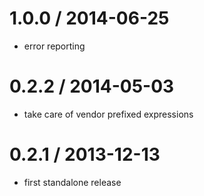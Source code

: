 1.0.0 / 2014-06-25
==================

* error reporting

0.2.2 / 2014-05-03
==================

* take care of vendor prefixed expressions

0.2.1 / 2013-12-13
==================

 * first standalone release
